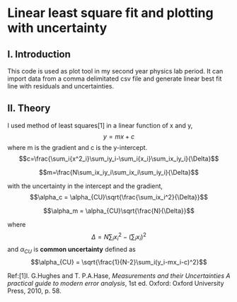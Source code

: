 # Linear least square fit and plotting with uncertainty

## I. Introduction

This code is used as plot tool in my second year physics lab period. It can import data from a comma delimitated csv file and generate linear best fit line with residuals and uncertainties.

## II. Theory

I used method of least squares[1] in a linear function of x and y,
$$y=mx+c$$
where m is the gradient and c is the y-intercept.
$$c=\frac{\sum_i{x^2_i}\sum_iy_i-\sum_i{x_i}\sum_ix_iy_i}{\Delta}$$

$$m=\frac{N\sum_ix_iy_i\sum_ix_i\sum_iy_i}{\Delta}$$

with the uncertainty in the intercept and the gradient,
$$\alpha_c = \alpha_{CU}\sqrt{\frac{\sum_ix_i^2}{\Delta}}$$

$$\alpha_m = \alpha_{CU}\sqrt{\frac{N}{\Delta}}$$

where 
$$\Delta = N\sum_ix_i^2-(\sum_ix_i)^2$$
and $\alpha_{CU}$ is **common uncertainty** defined as
$$\alpha_{CU} = \sqrt{\frac{1}{N-2}\sum_i(y_i-mx_i-c)^2}$$

Ref:[1]I. G.Hughes and T. P.A.Hase, *Measurements and their Uncertainties A practical guide to modern error analysis*, 1st ed. Oxford: Oxford University Press, 2010, p. 58.